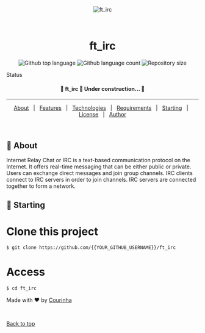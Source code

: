 <div align="center" id="top"> 
  <img src="./.github/app.gif" alt="ft_irc" />

  &#xa0;

</div>

<h1 align="center">ft_irc</h1>

<p align="center">
  <img alt="Github top language" src="https://img.shields.io/github/languages/top/Courinha768/ft_irc?color=56BEB8">

  <img alt="Github language count" src="https://img.shields.io/github/languages/count/Courinha768/ft_irc?color=56BEB8">

  <img alt="Repository size" src="https://img.shields.io/github/repo-size/Courinha768/ft_irc?color=56BEB8">

</p>

Status

<h4 align="center"> 
	🚧  ft_irc 🚀 Under construction...  🚧
</h4> 

<hr>

<p align="center">
  <a href="#dart-about">About</a> &#xa0; | &#xa0; 
  <a href="#sparkles-features">Features</a> &#xa0; | &#xa0;
  <a href="#rocket-technologies">Technologies</a> &#xa0; | &#xa0;
  <a href="#white_check_mark-requirements">Requirements</a> &#xa0; | &#xa0;
  <a href="#checkered_flag-starting">Starting</a> &#xa0; | &#xa0;
  <a href="#memo-license">License</a> &#xa0; | &#xa0;
  <a href="https://github.com/{{YOUR_GITHUB_USERNAME}}" target="_blank">Author</a>
</p>

<br>

## :dart: About ##

Internet Relay Chat or IRC is a text-based communication protocol on the Internet.
It offers real-time messaging that can be either public or private. Users can exchange direct messages and join group channels.
IRC clients connect to IRC servers in order to join channels. IRC servers are connected together to form a network.

## :checkered_flag: Starting ##

# Clone this project
```bash
$ git clone https://github.com/{{YOUR_GITHUB_USERNAME}}/ft_irc
```
# Access
```bash
$ cd ft_irc
```


Made with :heart: by <a href="https://github.com/Courinha768" target="_blank">Courinha</a>

&#xa0;

<a href="#top">Back to top</a>
